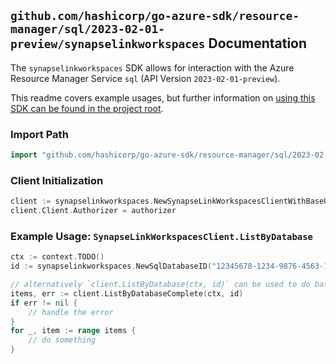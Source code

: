 
## `github.com/hashicorp/go-azure-sdk/resource-manager/sql/2023-02-01-preview/synapselinkworkspaces` Documentation

The `synapselinkworkspaces` SDK allows for interaction with the Azure Resource Manager Service `sql` (API Version `2023-02-01-preview`).

This readme covers example usages, but further information on [using this SDK can be found in the project root](https://github.com/hashicorp/go-azure-sdk/tree/main/docs).

### Import Path

```go
import "github.com/hashicorp/go-azure-sdk/resource-manager/sql/2023-02-01-preview/synapselinkworkspaces"
```


### Client Initialization

```go
client := synapselinkworkspaces.NewSynapseLinkWorkspacesClientWithBaseURI("https://management.azure.com")
client.Client.Authorizer = authorizer
```


### Example Usage: `SynapseLinkWorkspacesClient.ListByDatabase`

```go
ctx := context.TODO()
id := synapselinkworkspaces.NewSqlDatabaseID("12345678-1234-9876-4563-123456789012", "example-resource-group", "serverValue", "databaseValue")

// alternatively `client.ListByDatabase(ctx, id)` can be used to do batched pagination
items, err := client.ListByDatabaseComplete(ctx, id)
if err != nil {
	// handle the error
}
for _, item := range items {
	// do something
}
```
